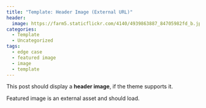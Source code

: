 ```yaml
---
title: "Template: Header Image (External URL)"
header:
  image: https://farm5.staticflickr.com/4140/4939863887_84705982fd_b.jpg
categories:
  - Template
  - Uncategorized
tags:
  - edge case
  - featured image
  - image
  - template
---
```


This post should display a **header image**, if the theme supports it.

Featured image is an external asset and should load.